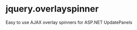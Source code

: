 jquery.overlayspinner
=====================

Easy to use AJAX overlay spinners for ASP.NET UpdatePanels
